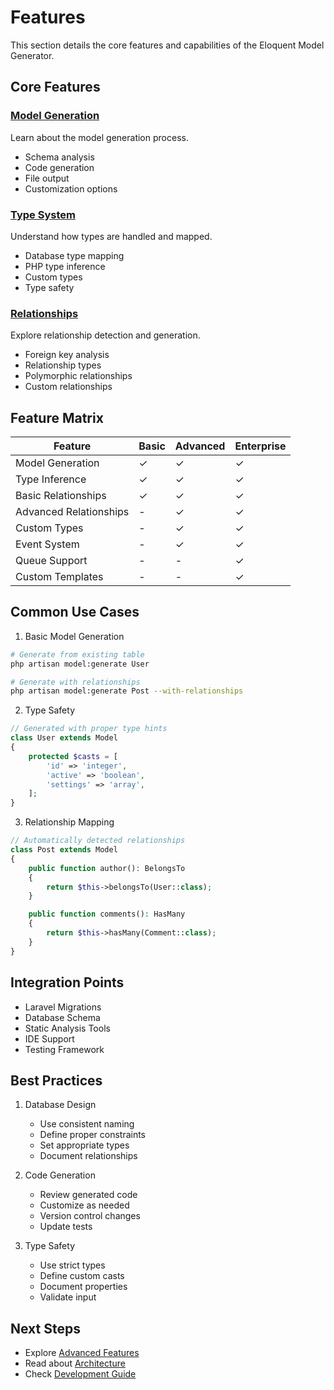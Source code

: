 # Features

This section details the core features and capabilities of the Eloquent Model Generator.

## Core Features

### [Model Generation](./model-generation.md)
Learn about the model generation process.
- Schema analysis
- Code generation
- File output
- Customization options

### [Type System](./type-system.md)
Understand how types are handled and mapped.
- Database type mapping
- PHP type inference
- Custom types
- Type safety

### [Relationships](./relationships.md)
Explore relationship detection and generation.
- Foreign key analysis
- Relationship types
- Polymorphic relationships
- Custom relationships

## Feature Matrix

| Feature | Basic | Advanced | Enterprise |
|---------|-------|-----------|------------|
| Model Generation | ✓ | ✓ | ✓ |
| Type Inference | ✓ | ✓ | ✓ |
| Basic Relationships | ✓ | ✓ | ✓ |
| Advanced Relationships | - | ✓ | ✓ |
| Custom Types | - | ✓ | ✓ |
| Event System | - | ✓ | ✓ |
| Queue Support | - | - | ✓ |
| Custom Templates | - | - | ✓ |

## Common Use Cases

1. Basic Model Generation
```bash
# Generate from existing table
php artisan model:generate User

# Generate with relationships
php artisan model:generate Post --with-relationships
```

2. Type Safety
```php
// Generated with proper type hints
class User extends Model
{
    protected $casts = [
        'id' => 'integer',
        'active' => 'boolean',
        'settings' => 'array',
    ];
}
```

3. Relationship Mapping
```php
// Automatically detected relationships
class Post extends Model
{
    public function author(): BelongsTo
    {
        return $this->belongsTo(User::class);
    }

    public function comments(): HasMany
    {
        return $this->hasMany(Comment::class);
    }
}
```

## Integration Points

- Laravel Migrations
- Database Schema
- Static Analysis Tools
- IDE Support
- Testing Framework

## Best Practices

1. Database Design
   - Use consistent naming
   - Define proper constraints
   - Set appropriate types
   - Document relationships

2. Code Generation
   - Review generated code
   - Customize as needed
   - Version control changes
   - Update tests

3. Type Safety
   - Use strict types
   - Define custom casts
   - Document properties
   - Validate input

## Next Steps

- Explore [Advanced Features](../advanced/index.md)
- Read about [Architecture](../architecture/index.md)
- Check [Development Guide](../development/index.md)
